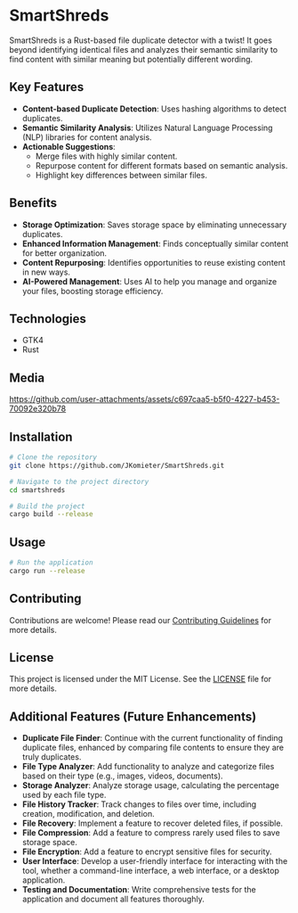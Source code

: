 # SmartShreds

SmartShreds is a Rust-based file duplicate detector with a twist! It goes beyond identifying identical files and analyzes their semantic similarity to find content with similar meaning but potentially different wording.

## Key Features

- **Content-based Duplicate Detection**: Uses hashing algorithms to detect duplicates.
- **Semantic Similarity Analysis**: Utilizes Natural Language Processing (NLP) libraries for content analysis.
- **Actionable Suggestions**:
  - Merge files with highly similar content.
  - Repurpose content for different formats based on semantic analysis.
  - Highlight key differences between similar files.

## Benefits

- **Storage Optimization**: Saves storage space by eliminating unnecessary duplicates.
- **Enhanced Information Management**: Finds conceptually similar content for better organization.
- **Content Repurposing**: Identifies opportunities to reuse existing content in new ways.
- **AI-Powered Management**: Uses AI to help you manage and organize your files, boosting storage efficiency.

## Technologies
- GTK4
- Rust


## Media

https://github.com/user-attachments/assets/c697caa5-b5f0-4227-b453-70092e320b78


## Installation

```bash
# Clone the repository
git clone https://github.com/JKomieter/SmartShreds.git

# Navigate to the project directory
cd smartshreds

# Build the project
cargo build --release
```

## Usage

```bash
# Run the application
cargo run --release

```

## Contributing

Contributions are welcome! Please read our [Contributing Guidelines](CONTRIBUTING.md) for more details.

## License

This project is licensed under the MIT License. See the [LICENSE](LICENSE) file for more details.

## Additional Features (Future Enhancements)

- **Duplicate File Finder**: Continue with the current functionality of finding duplicate files, enhanced by comparing file contents to ensure they are truly duplicates.
- **File Type Analyzer**: Add functionality to analyze and categorize files based on their type (e.g., images, videos, documents).
- **Storage Analyzer**: Analyze storage usage, calculating the percentage used by each file type.
- **File History Tracker**: Track changes to files over time, including creation, modification, and deletion.
- **File Recovery**: Implement a feature to recover deleted files, if possible.
- **File Compression**: Add a feature to compress rarely used files to save storage space.
- **File Encryption**: Add a feature to encrypt sensitive files for security.
- **User Interface**: Develop a user-friendly interface for interacting with the tool, whether a command-line interface, a web interface, or a desktop application.
- **Testing and Documentation**: Write comprehensive tests for the application and document all features thoroughly.
